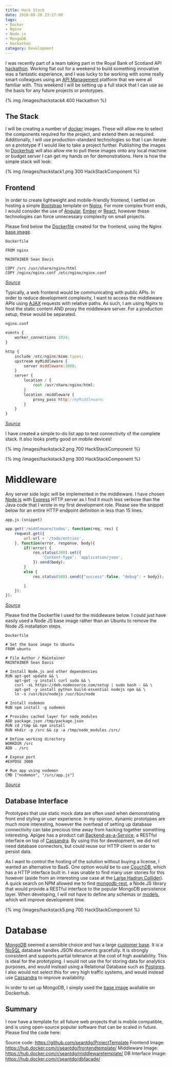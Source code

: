 ```yaml
---
title: Hack Stack
date: 2016-08-28 23:27:00
tags: 
- Docker
- Nginx
- Node.js
- MongoDB
- Hackathon
category: Development
---
```


I was recently part of a team taking part in the Royal Bank of Scotland API [hackathon](https://community.apigee.com/articles/27628/innovation-through-hackathons.html). Working flat out for a weekend to build something innovative was a fantastic experience, and I was lucky to be working with some really smart colleagues using an [API Management](https://apigee.com) platform that we were all familiar with. This weekend I will be setting up a full stack that I can use as the basis for any future projects or prototypes.
 
{% img /images/hackstack4 400 Hackathon %}

## The Stack

I will be creating a number of [docker](https://docker.com) images. These will allow me to select the components required for the project, and extend them as required. Additionally, I will use production-standard technologies so that I can iterate on a prototype if I would like to take a project further. Publishing the images to [Dockerhub](https://hub.docker.com) will also allow me to pull these images onto any local machine or budget server I can get my hands on for demonstrations. Here is how the simple stack will look:

{% img /images/hackstack1.png 300 HackStackComponent %}

## Frontend

In order to create lightweight and mobile-friendly frontend, I settled on hosting a simple [Bootstrap](http://getbootstrap.com/) template on [Nginx](https://nginx.com). For more complex front ends, I would consider the use of [Angular](https://angularjs.org/), [Ember](https://emberjs.com) or [React](https://facebook.github.io/react/), however these technologies can force unnecessary complexity on small projects. 

Please find below the [Dockerfile](https://docs.docker.com/engine/reference/builder/) created for the frontend, using the Nginx [base image](https://hub.docker.com/_/nginx/).

`Dockerfile`
```
FROM nginx

MAINTAINER Sean Davis

COPY /src /usr/share/nginx/html
COPY /nginx/nginx.conf /etc/nginx/nginx.conf 
```
[*Source*](https://github.com/seantdg/ProjectTemplate/blob/master/web/Dockerfile)

Typically, a web frontend would be communicating with public APIs. In order to reduce development complexity, I want to access the middleware APIs using [AJAX](http://api.jquery.com/category/ajax/) requests with relative paths. As such, I am using Nginx to host the static content AND proxy the middleware server. For a production setup, these would be separated.

`nginx.conf`
``` javascript
events {
	worker_connections 1024;
}

http {
	include /etc/nginx/mime.types;
	upstream myMiddleware {
		server middleware:3000;
	}
	server {
		location / {
			root /usr/share/nginx/html;
		}
		location /middleware {
			proxy_pass http://myMiddleware;
		}
	}
}
```
[*Source*](https://github.com/seantdg/ProjectTemplate/blob/master/web/nginx/nginx.con)

I have created a simple to-do list app to test connectivity of the complete stack. It also looks pretty good on mobile devices!

{% img /images/hackstack2.png 700 HackStackComponent %}

{% img /images/hackstack3.png 300 HackStackComponent %}


# Middleware

Any server side logic will be implemented in the middleware. I have chosen [Node.js](https://nodejs.org/) with [Express](expressjs.com) HTTP server as I find it much less verbose than the Java code that I wrote in my first development role. Please see the snippet below for an entire HTTP endpoint definition in less than 15 lines.

`app.js (snippet)`
``` javascript
app.get('/middleware/todos', function(req, res) {
	request.get({
		url:url + '/todo/entries',
	}, function(error, response, body){
		if(!error) {
			res.status(200).set({
				'Content-Type': 'application/json',
			}).send(body);
		}
		else {
			res.status(500).send({"success":false, "debug": + body});

		}
	});
});

```
[*Source*](https://github.com/seantdg/ProjectTemplate/blob/master/middleware/app.js)

Please find the Dockerfile I used for the middleware below. I could just have easily used a Node JS base image rather than an Ubuntu to remove the Node JS installation steps.

`Dockerfile`
```
# Set the base image to Ubuntu
FROM ubuntu

# File Author / Maintainer
MAINTAINER Sean Davis

# Install Node.js and other dependencies
RUN apt-get update && \
    apt-get -y install curl sudo && \
    curl -sL https://deb.nodesource.com/setup | sudo bash - && \
    apt-get -y install python build-essential nodejs npm && \
	ln -s /usr/bin/nodejs /usr/bin/node

# Install nodemon
RUN npm install -g nodemon

# Provides cached layer for node_modules
ADD package.json /tmp/package.json
RUN cd /tmp && npm install
RUN mkdir -p /src && cp -a /tmp/node_modules /src/

# Define working directory
WORKDIR /src
ADD . /src

# Expose port
#EXPOSE 3000

# Run app using nodemon
CMD ["nodemon", "/src/app.js"]

```
[*Source*](https://github.com/seantdg/ProjectTemplate/blob/master/middleware/Dockerfile)

## Database Interface

Prototypes that use static mock data are often used when demonstrating front end styling or user experience. In my opinion, dynamic prototypes are much more interesting, however the overhead of setting up database connectivity can take precious time away from hacking together something interesting. Apigee has a product call [Backend-as-a-Service](http://docs.apigee.com/api-baas), a RESTful interface on top of [Cassandra](https://cassandra.apache.org). By using this for development, we did not need database connectors, but could reuse our HTTP client in order to persist data.

As I want to control the hosting of the solution without buying a license, I wanted an alternative to BaaS. One option would be to use [CouchDB](http://couchdb.org/), which has a HTTP interface built in. I was unable to find many user stories for this however (aside from an interesting use case at the [Large Hadron Collider](http://readwrite.com/2010/08/26/lhc-couchdb/)). A quick search on NPM allowed me to find [mongodb-rest](https://www.npmjs.com/package/mongodb-rest), a Node.JS library that would provide a RESTful interface to the popular MongoDB persistence layer. When developing, I will not have to define any schemas or [models](http://mongoosejs.com), which will improve development time.

{% img /images/hackstack5.png 700 HackStackComponent %}

# Database
[MongoDB](https://www.mongodb.com) seemed a sensible choice and has a large [customer base](https://www.mongodb.com/who-uses-mongodb). It is a [NoSQL](https://en.wikipedia.org/wiki/NoSQL) database handles JSON documents gracefully. It is strongly consistent and supports partial tolerance at the cost of high availability. This is ideal for the prototyping. I would not use the for storing data for analytics purposes, and would instead using a Relational Database such as [Postgres](https://www.postgresql.org/). I also would not select this for very high traffic systems, and would instead use [Cassandra](https://cassandra.apache.org/) to improve availability.

In order to set up MongoDB, I simply used the [base image](https://hub.docker.com/_/mongo/) available on Dockerhub.


## Summary

I now have a template for all future web projects that is mobile compatible, and is using open-source popular software that can be scaled in future. Please find the code here:

Source code: https://github.com/seantdg/ProjectTemplate
Frontend Image: https://hub.docker.com/r/seantdg/frontendtemplate/
Middleware Image: https://hub.docker.com/r/seantdg/middlewaretemplate/
DB Interface Image: https://hub.docker.com/r/seantdg/dbfacade/
